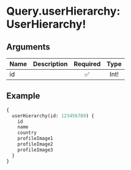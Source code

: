# Query.userHierarchy: UserHierarchy!
                 
## Arguments
| Name | Description | Required | Type |
| :--- | :---------- | :------: | :--: |
| id |  | ✅ | Int! |
            
## Example
```graphql
{
  userHierarchy(id: 123456789) {
    id
    name
    country
    profileImage1
    profileImage2
    profileImage3
  }
}

```